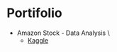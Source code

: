 # Portifolio

* Amazon Stock - Data Analysis \
    * [Kaggle](https://www.kaggle.com/code/jhonatanmaia/amazon-stock-data-analysis/edit/run/92730812)

